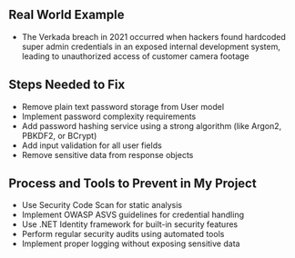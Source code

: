 ## Real World Example

- The Verkada breach in 2021 occurred when hackers found hardcoded super admin credentials in an exposed internal development system, leading to unauthorized access of customer camera footage

## Steps Needed to Fix

- Remove plain text password storage from User model
- Implement password complexity requirements
- Add password hashing service using a strong algorithm (like Argon2, PBKDF2, or BCrypt)
- Add input validation for all user fields
- Remove sensitive data from response objects

## Process and Tools to Prevent in My Project

- Use Security Code Scan for static analysis
- Implement OWASP ASVS guidelines for credential handling
- Use .NET Identity framework for built-in security features
- Perform regular security audits using automated tools
- Implement proper logging without exposing sensitive data

